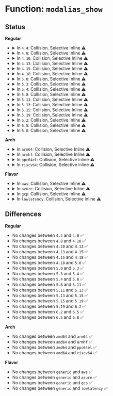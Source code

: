 # Function: <code>modalias_show</code>

## Status
<b>Regular</b>
<ul>
<li>
<details>
<summary>In <code>4.4</code>: Collision, Selective Inline ⚠️</summary>

```c
ssize_t modalias_show(struct device *dev, struct device_attribute *attr, char *buf);
```

**Collision:** Static-Static Collision

**Inline:** Selective

**Transformation:** False

**Instances:**

```
In drivers/pci/pci-sysfs.c (ffffffff8143b510)
Location: drivers/pci/pci-sysfs.c:157
Inline: False
```
```
In drivers/rapidio/rio-sysfs.c (ffffffff8145b7c0)
Location: drivers/rapidio/rio-sysfs.c:91
Inline: False
```
```
In drivers/virtio/virtio.c (ffffffff814beae0)
Location: drivers/virtio/virtio.c:35
Inline: False
```
```
In drivers/xen/xenbus/xenbus_probe.c (ffffffff814cef70)
Location: drivers/xen/xenbus/xenbus_probe.c:401
Inline: False
```
```
In drivers/base/platform.c (ffffffff8154e3f0)
Location: drivers/base/platform.c:810
Inline: True
```
```
In drivers/nvdimm/bus.c (ffffffff81597a90)
Location: drivers/nvdimm/bus.c:254
Inline: False
```
```
In drivers/spi/spi.c (ffffffff815e6550)
Location: drivers/spi/spi.c:57
Inline: False
```
```
In drivers/usb/core/sysfs.c (ffffffff81618170)
Location: drivers/usb/core/sysfs.c:943
Inline: False
```
```
In drivers/input/serio/serio.c (ffffffff81663a30)
Location: drivers/input/serio/serio.c:366
Inline: False
```
```
In drivers/mmc/core/sdio_bus.c (ffffffff816ca8a0)
Location: drivers/mmc/core/sdio_bus.c:49
Inline: False
```
**Symbols:**

```
ffffffff8143b510-ffffffff8143b55f: modalias_show (STB_LOCAL)
ffffffff8145b7c0-ffffffff8145b7f1: modalias_show (STB_LOCAL)
ffffffff814beae0-ffffffff814beb0b: modalias_show (STB_LOCAL)
ffffffff814cef70-ffffffff814cef9d: modalias_show (STB_LOCAL)
ffffffff8154e3f0-ffffffff8154e448: modalias_show (STB_LOCAL)
ffffffff81597a90-ffffffff81597ab8: modalias_show (STB_LOCAL)
ffffffff815e6550-ffffffff815e659f: modalias_show (STB_LOCAL)
ffffffff81618170-ffffffff816181ed: modalias_show (STB_LOCAL)
ffffffff81663a30-ffffffff81663a6d: modalias_show (STB_LOCAL)
ffffffff816ca8a0-ffffffff816ca8d5: modalias_show (STB_LOCAL)
```
</details>
</li>
<li>
<details>
<summary>In <code>4.8</code>: Collision, Selective Inline ⚠️</summary>

```c
ssize_t modalias_show(struct device *dev, struct device_attribute *attr, char *buf);
```

**Collision:** Static-Static Collision

**Inline:** Selective

**Transformation:** False

**Instances:**

```
In drivers/pci/pci-sysfs.c (ffffffff81487390)
Location: drivers/pci/pci-sysfs.c:157
Inline: False
```
```
In drivers/rapidio/rio-sysfs.c (ffffffff814a9950)
Location: drivers/rapidio/rio-sysfs.c:91
Inline: False
```
```
In drivers/virtio/virtio.c (ffffffff8150e7f0)
Location: drivers/virtio/virtio.c:35
Inline: False
```
```
In drivers/xen/xenbus/xenbus_probe.c (ffffffff8151fb70)
Location: drivers/xen/xenbus/xenbus_probe.c:401
Inline: False
```
```
In drivers/base/platform.c (ffffffff815a01f0)
Location: drivers/base/platform.c:830
Inline: True
```
```
In drivers/nvdimm/bus.c (ffffffff815ecb90)
Location: drivers/nvdimm/bus.c:517
Inline: False
```
```
In drivers/spi/spi.c (ffffffff816443d0)
Location: drivers/spi/spi.c:57
Inline: False
```
```
In drivers/usb/core/sysfs.c (ffffffff81678240)
Location: drivers/usb/core/sysfs.c:966
Inline: False
```
```
In drivers/input/serio/serio.c (ffffffff816c3c30)
Location: drivers/input/serio/serio.c:366
Inline: False
```
```
In drivers/mmc/core/sdio_bus.c (ffffffff8172d850)
Location: drivers/mmc/core/sdio_bus.c:49
Inline: False
```
**Symbols:**

```
ffffffff81487390-ffffffff814873df: modalias_show (STB_LOCAL)
ffffffff814a9950-ffffffff814a9981: modalias_show (STB_LOCAL)
ffffffff8150e7f0-ffffffff8150e81b: modalias_show (STB_LOCAL)
ffffffff8151fb70-ffffffff8151fb9d: modalias_show (STB_LOCAL)
ffffffff815a01f0-ffffffff815a0248: modalias_show (STB_LOCAL)
ffffffff815ecb90-ffffffff815ecbb8: modalias_show (STB_LOCAL)
ffffffff816443d0-ffffffff8164441f: modalias_show (STB_LOCAL)
ffffffff81678240-ffffffff816782bd: modalias_show (STB_LOCAL)
ffffffff816c3c30-ffffffff816c3c6d: modalias_show (STB_LOCAL)
ffffffff8172d850-ffffffff8172d885: modalias_show (STB_LOCAL)
```
</details>
</li>
<li>
<details>
<summary>In <code>4.10</code>: Collision, Selective Inline ⚠️</summary>

```c
ssize_t modalias_show(struct device *dev, struct device_attribute *attr, char *buf);
```

**Collision:** Static-Static Collision

**Inline:** Selective

**Transformation:** False

**Instances:**

```
In drivers/pci/pci-sysfs.c (ffffffff814a8b40)
Location: drivers/pci/pci-sysfs.c:158
Inline: False
```
```
In drivers/rapidio/rio-sysfs.c (ffffffff814cba60)
Location: drivers/rapidio/rio-sysfs.c:91
Inline: False
```
```
In drivers/virtio/virtio.c (ffffffff8153a950)
Location: drivers/virtio/virtio.c:35
Inline: False
```
```
In drivers/xen/xenbus/xenbus_probe.c (ffffffff8154c020)
Location: drivers/xen/xenbus/xenbus_probe.c:401
Inline: False
```
```
In drivers/base/platform.c (ffffffff815ce830)
Location: drivers/base/platform.c:844
Inline: True
```
```
In drivers/nvdimm/bus.c (ffffffff81619980)
Location: drivers/nvdimm/bus.c:519
Inline: False
```
```
In drivers/spi/spi.c (ffffffff816754a0)
Location: drivers/spi/spi.c:58
Inline: False
```
```
In drivers/usb/core/sysfs.c (ffffffff816a5f20)
Location: drivers/usb/core/sysfs.c:983
Inline: False
```
```
In drivers/input/serio/serio.c (ffffffff816f1bf0)
Location: drivers/input/serio/serio.c:366
Inline: False
```
```
In drivers/mmc/core/sdio_bus.c (ffffffff81760810)
Location: drivers/mmc/core/sdio_bus.c:49
Inline: False
```
**Symbols:**

```
ffffffff814a8b40-ffffffff814a8b8f: modalias_show (STB_LOCAL)
ffffffff814cba60-ffffffff814cba91: modalias_show (STB_LOCAL)
ffffffff8153a950-ffffffff8153a97b: modalias_show (STB_LOCAL)
ffffffff8154c020-ffffffff8154c04d: modalias_show (STB_LOCAL)
ffffffff815ce830-ffffffff815ce888: modalias_show (STB_LOCAL)
ffffffff81619980-ffffffff816199a8: modalias_show (STB_LOCAL)
ffffffff816754a0-ffffffff816754ef: modalias_show (STB_LOCAL)
ffffffff816a5f20-ffffffff816a5f9d: modalias_show (STB_LOCAL)
ffffffff816f1bf0-ffffffff816f1c2d: modalias_show (STB_LOCAL)
ffffffff81760810-ffffffff81760845: modalias_show (STB_LOCAL)
```
</details>
</li>
<li>
<details>
<summary>In <code>4.13</code>: Collision, Selective Inline ⚠️</summary>

```c
ssize_t modalias_show(struct device *dev, struct device_attribute *attr, char *buf);
```

**Collision:** Static-Static Collision

**Inline:** Selective

**Transformation:** False

**Instances:**

```
In drivers/pci/pci-sysfs.c (ffffffff814b3100)
Location: drivers/pci/pci-sysfs.c:280
Inline: False
```
```
In drivers/rapidio/rio-sysfs.c (ffffffff814d7f70)
Location: drivers/rapidio/rio-sysfs.c:91
Inline: False
```
```
In drivers/virtio/virtio.c (ffffffff8154e190)
Location: drivers/virtio/virtio.c:35
Inline: False
```
```
In drivers/xen/xenbus/xenbus_probe.c (ffffffff81560270)
Location: drivers/xen/xenbus/xenbus_probe.c:397
Inline: False
```
```
In drivers/base/platform.c (ffffffff815e32c0)
Location: drivers/base/platform.c:844
Inline: True
```
```
In drivers/nvdimm/bus.c (ffffffff8162d980)
Location: drivers/nvdimm/bus.c:582
Inline: False
```
```
In drivers/spi/spi.c (ffffffff81689be0)
Location: drivers/spi/spi.c:60
Inline: False
```
```
In drivers/usb/core/sysfs.c (ffffffff816bb280)
Location: drivers/usb/core/sysfs.c:983
Inline: False
```
```
In drivers/input/serio/serio.c (ffffffff817074e0)
Location: drivers/input/serio/serio.c:366
Inline: False
```
```
In drivers/mmc/core/sdio_bus.c (ffffffff8177ef60)
Location: drivers/mmc/core/sdio_bus.c:50
Inline: False
```
**Symbols:**

```
ffffffff814b3100-ffffffff814b3146: modalias_show (STB_LOCAL)
ffffffff814d7f70-ffffffff814d7fa4: modalias_show (STB_LOCAL)
ffffffff8154e190-ffffffff8154e1be: modalias_show (STB_LOCAL)
ffffffff81560270-ffffffff8156029d: modalias_show (STB_LOCAL)
ffffffff815e32c0-ffffffff815e3318: modalias_show (STB_LOCAL)
ffffffff8162d980-ffffffff8162d9a8: modalias_show (STB_LOCAL)
ffffffff81689be0-ffffffff81689c2f: modalias_show (STB_LOCAL)
ffffffff816bb280-ffffffff816bb2eb: modalias_show (STB_LOCAL)
ffffffff817074e0-ffffffff81707520: modalias_show (STB_LOCAL)
ffffffff8177ef60-ffffffff8177ef98: modalias_show (STB_LOCAL)
```
</details>
</li>
<li>
<details>
<summary>In <code>4.15</code>: Collision, Selective Inline ⚠️</summary>

```c
ssize_t modalias_show(struct device *dev, struct device_attribute *attr, char *buf);
```

**Collision:** Static-Static Collision

**Inline:** Selective

**Transformation:** False

**Instances:**

```
In drivers/pci/pci-sysfs.c (ffffffff814f2810)
Location: drivers/pci/pci-sysfs.c:281
Inline: False
```
```
In drivers/rapidio/rio-sysfs.c (ffffffff81518150)
Location: drivers/rapidio/rio-sysfs.c:91
Inline: False
```
```
In drivers/virtio/virtio.c (ffffffff815b1880)
Location: drivers/virtio/virtio.c:35
Inline: False
```
```
In drivers/xen/xenbus/xenbus_probe.c (ffffffff815c4510)
Location: drivers/xen/xenbus/xenbus_probe.c:397
Inline: False
```
```
In drivers/tty/serdev/core.c (ffffffff81609850)
Location: drivers/tty/serdev/core.c:281
Inline: False
```
```
In drivers/base/platform.c (ffffffff8164a470)
Location: drivers/base/platform.c:844
Inline: True
```
```
In drivers/nvdimm/bus.c (ffffffff81696140)
Location: drivers/nvdimm/bus.c:582
Inline: False
```
```
In drivers/spi/spi.c (ffffffff816f34a0)
Location: drivers/spi/spi.c:64
Inline: False
```
```
In drivers/usb/core/sysfs.c (ffffffff81726c40)
Location: drivers/usb/core/sysfs.c:984
Inline: False
```
```
In drivers/input/serio/serio.c (ffffffff817786c0)
Location: drivers/input/serio/serio.c:366
Inline: False
```
```
In drivers/mmc/core/sdio_bus.c (ffffffff817f5500)
Location: drivers/mmc/core/sdio_bus.c:50
Inline: False
```
**Symbols:**

```
ffffffff814f2810-ffffffff814f2856: modalias_show (STB_LOCAL)
ffffffff81518150-ffffffff81518184: modalias_show (STB_LOCAL)
ffffffff815b1880-ffffffff815b18ae: modalias_show (STB_LOCAL)
ffffffff815c4510-ffffffff815c453d: modalias_show (STB_LOCAL)
ffffffff81609850-ffffffff8160986a: modalias_show (STB_LOCAL)
ffffffff8164a470-ffffffff8164a4c8: modalias_show (STB_LOCAL)
ffffffff81696140-ffffffff81696168: modalias_show (STB_LOCAL)
ffffffff816f34a0-ffffffff816f34ef: modalias_show (STB_LOCAL)
ffffffff81726c40-ffffffff81726cab: modalias_show (STB_LOCAL)
ffffffff817786c0-ffffffff81778700: modalias_show (STB_LOCAL)
ffffffff817f5500-ffffffff817f5538: modalias_show (STB_LOCAL)
```
</details>
</li>
<li>
<details>
<summary>In <code>4.18</code>: Collision, Selective Inline ⚠️</summary>

```c
ssize_t modalias_show(struct device *dev, struct device_attribute *attr, char *buf);
```

**Collision:** Static-Static Collision

**Inline:** Selective

**Transformation:** False

**Instances:**

```
In drivers/pci/pci-sysfs.c (ffffffff81522b20)
Location: drivers/pci/pci-sysfs.c:264
Inline: False
```
```
In drivers/rapidio/rio-sysfs.c (ffffffff8154dde0)
Location: drivers/rapidio/rio-sysfs.c:91
Inline: False
```
```
In drivers/virtio/virtio.c (ffffffff815e9cb0)
Location: drivers/virtio/virtio.c:35
Inline: False
```
```
In drivers/xen/xenbus/xenbus_probe.c (ffffffff815fcba0)
Location: drivers/xen/xenbus/xenbus_probe.c:397
Inline: False
```
```
In drivers/tty/serdev/core.c (ffffffff816430d0)
Location: drivers/tty/serdev/core.c:22
Inline: False
```
```
In drivers/base/platform.c (ffffffff816859e0)
Location: drivers/base/platform.c:842
Inline: True
```
```
In drivers/nvdimm/bus.c (ffffffff816d2230)
Location: drivers/nvdimm/bus.c:590
Inline: False
```
```
In drivers/spi/spi.c (ffffffff8172ff10)
Location: drivers/spi/spi.c:67
Inline: False
```
```
In drivers/usb/core/sysfs.c (ffffffff81765aa0)
Location: drivers/usb/core/sysfs.c:1006
Inline: False
```
```
In drivers/input/serio/serio.c (ffffffff817b9420)
Location: drivers/input/serio/serio.c:366
Inline: False
```
```
In drivers/mmc/core/sdio_bus.c (ffffffff8183e9e0)
Location: drivers/mmc/core/sdio_bus.c:50
Inline: False
```
**Symbols:**

```
ffffffff81522b20-ffffffff81522b66: modalias_show (STB_LOCAL)
ffffffff8154dde0-ffffffff8154de14: modalias_show (STB_LOCAL)
ffffffff815e9cb0-ffffffff815e9cde: modalias_show (STB_LOCAL)
ffffffff815fcba0-ffffffff815fcbcd: modalias_show (STB_LOCAL)
ffffffff816430d0-ffffffff816430ea: modalias_show (STB_LOCAL)
ffffffff816859e0-ffffffff81685a3a: modalias_show (STB_LOCAL)
ffffffff816d2230-ffffffff816d2258: modalias_show (STB_LOCAL)
ffffffff8172ff10-ffffffff8172ff5f: modalias_show (STB_LOCAL)
ffffffff81765aa0-ffffffff81765b0b: modalias_show (STB_LOCAL)
ffffffff817b9420-ffffffff817b9460: modalias_show (STB_LOCAL)
ffffffff8183e9e0-ffffffff8183ea18: modalias_show (STB_LOCAL)
```
</details>
</li>
<li>
<details>
<summary>In <code>5.0</code>: Collision, Selective Inline ⚠️</summary>

```c
ssize_t modalias_show(struct device *dev, struct device_attribute *attr, char *buf);
```

**Collision:** Static-Static Collision

**Inline:** Selective

**Transformation:** False

**Instances:**

```
In drivers/pci/pci-sysfs.c (ffffffff81538960)
Location: drivers/pci/pci-sysfs.c:263
Inline: False
```
```
In drivers/rapidio/rio-sysfs.c (ffffffff81565240)
Location: drivers/rapidio/rio-sysfs.c:91
Inline: False
```
```
In drivers/virtio/virtio.c (ffffffff816041c0)
Location: drivers/virtio/virtio.c:35
Inline: False
```
```
In drivers/xen/xenbus/xenbus_probe.c (ffffffff81617c80)
Location: drivers/xen/xenbus/xenbus_probe.c:397
Inline: False
```
```
In drivers/tty/serdev/core.c (ffffffff81661310)
Location: drivers/tty/serdev/core.c:25
Inline: False
```
```
In drivers/base/platform.c (ffffffff816a5640)
Location: drivers/base/platform.c:844
Inline: True
```
```
In drivers/nvdimm/bus.c (ffffffff816f3ac0)
Location: drivers/nvdimm/bus.c:619
Inline: False
```
```
In drivers/spi/spi.c (ffffffff81752700)
Location: drivers/spi/spi.c:57
Inline: False
```
```
In drivers/usb/core/sysfs.c (ffffffff8178a010)
Location: drivers/usb/core/sysfs.c:1009
Inline: False
```
```
In drivers/input/serio/serio.c (ffffffff817e0830)
Location: drivers/input/serio/serio.c:362
Inline: False
```
```
In drivers/mmc/core/sdio_bus.c (ffffffff8186a990)
Location: drivers/mmc/core/sdio_bus.c:50
Inline: False
```
**Symbols:**

```
ffffffff81538960-ffffffff815389a6: modalias_show (STB_LOCAL)
ffffffff81565240-ffffffff81565274: modalias_show (STB_LOCAL)
ffffffff816041c0-ffffffff816041ee: modalias_show (STB_LOCAL)
ffffffff81617c80-ffffffff81617cad: modalias_show (STB_LOCAL)
ffffffff81661310-ffffffff8166132a: modalias_show (STB_LOCAL)
ffffffff816a5640-ffffffff816a569a: modalias_show (STB_LOCAL)
ffffffff816f3ac0-ffffffff816f3ae8: modalias_show (STB_LOCAL)
ffffffff81752700-ffffffff8175274f: modalias_show (STB_LOCAL)
ffffffff8178a010-ffffffff8178a07b: modalias_show (STB_LOCAL)
ffffffff817e0830-ffffffff817e0870: modalias_show (STB_LOCAL)
ffffffff8186a990-ffffffff8186a9c8: modalias_show (STB_LOCAL)
```
</details>
</li>
<li>
<details>
<summary>In <code>5.3</code>: Collision, Selective Inline ⚠️</summary>

```c
ssize_t modalias_show(struct device *dev, struct device_attribute *attr, char *buf);
```

**Collision:** Static-Static Collision

**Inline:** Selective

**Transformation:** False

**Instances:**

```
In drivers/pci/pci-sysfs.c (ffffffff81568350)
Location: drivers/pci/pci-sysfs.c:266
Inline: False
```
```
In drivers/rapidio/rio-sysfs.c (ffffffff815955d0)
Location: drivers/rapidio/rio-sysfs.c:87
Inline: False
```
```
In drivers/virtio/virtio.c (ffffffff81636be0)
Location: drivers/virtio/virtio.c:36
Inline: False
```
```
In drivers/xen/xenbus/xenbus_probe.c (ffffffff8164b940)
Location: drivers/xen/xenbus/xenbus_probe.c:397
Inline: False
```
```
In drivers/tty/serdev/core.c (ffffffff81696d50)
Location: drivers/tty/serdev/core.c:25
Inline: False
```
```
In drivers/base/platform.c (ffffffff816de5d0)
Location: drivers/base/platform.c:884
Inline: True
```
```
In drivers/nvdimm/bus.c (ffffffff8172cdd0)
Location: drivers/nvdimm/bus.c:650
Inline: False
```
```
In drivers/dax/bus.c (ffffffff8173fc60)
Location: drivers/dax/bus.c:314
Inline: False
```
```
In drivers/spi/spi.c (ffffffff8178e200)
Location: drivers/spi/spi.c:60
Inline: False
```
```
In drivers/usb/core/sysfs.c (ffffffff817c8470)
Location: drivers/usb/core/sysfs.c:1130
Inline: False
```
```
In drivers/input/serio/serio.c (ffffffff81821100)
Location: drivers/input/serio/serio.c:350
Inline: False
```
```
In drivers/mmc/core/sdio_bus.c (ffffffff818ae8b0)
Location: drivers/mmc/core/sdio_bus.c:46
Inline: False
```
**Symbols:**

```
ffffffff81568350-ffffffff81568396: modalias_show (STB_LOCAL)
ffffffff815955d0-ffffffff81595604: modalias_show (STB_LOCAL)
ffffffff81636be0-ffffffff81636c0e: modalias_show (STB_LOCAL)
ffffffff8164b940-ffffffff8164b96a: modalias_show (STB_LOCAL)
ffffffff81696d50-ffffffff81696d6a: modalias_show (STB_LOCAL)
ffffffff816de5d0-ffffffff816de62b: modalias_show (STB_LOCAL)
ffffffff8172cdd0-ffffffff8172cdfa: modalias_show (STB_LOCAL)
ffffffff8173fc60-ffffffff8173fc81: modalias_show (STB_LOCAL)
ffffffff8178e200-ffffffff8178e24f: modalias_show (STB_LOCAL)
ffffffff817c8470-ffffffff817c84e0: modalias_show (STB_LOCAL)
ffffffff81821100-ffffffff81821140: modalias_show (STB_LOCAL)
ffffffff818ae8b0-ffffffff818ae8e8: modalias_show (STB_LOCAL)
```
</details>
</li>
<li>
<details>
<summary>In <code>5.4</code>: Collision, Selective Inline ⚠️</summary>

```c
ssize_t modalias_show(struct device *dev, struct device_attribute *attr, char *buf);
```

**Collision:** Static-Static Collision

**Inline:** Selective

**Transformation:** False

**Instances:**

```
In drivers/pci/pci-sysfs.c (ffffffff81589630)
Location: drivers/pci/pci-sysfs.c:266
Inline: False
```
```
In drivers/rapidio/rio-sysfs.c (ffffffff815b6850)
Location: drivers/rapidio/rio-sysfs.c:87
Inline: False
```
```
In drivers/virtio/virtio.c (ffffffff81658940)
Location: drivers/virtio/virtio.c:36
Inline: False
```
```
In drivers/xen/xenbus/xenbus_probe.c (ffffffff8166ddd0)
Location: drivers/xen/xenbus/xenbus_probe.c:397
Inline: False
```
```
In drivers/tty/serdev/core.c (ffffffff816b98e0)
Location: drivers/tty/serdev/core.c:25
Inline: False
```
```
In drivers/base/platform.c (ffffffff81702850)
Location: drivers/base/platform.c:949
Inline: True
```
```
In drivers/nvdimm/bus.c (ffffffff81751660)
Location: drivers/nvdimm/bus.c:648
Inline: False
```
```
In drivers/dax/bus.c (ffffffff81763e40)
Location: drivers/dax/bus.c:314
Inline: False
```
```
In drivers/spi/spi.c (ffffffff817b1e10)
Location: drivers/spi/spi.c:60
Inline: False
```
```
In drivers/usb/core/sysfs.c (ffffffff817f8fb0)
Location: drivers/usb/core/sysfs.c:1130
Inline: False
```
```
In drivers/input/serio/serio.c (ffffffff81852570)
Location: drivers/input/serio/serio.c:350
Inline: False
```
```
In drivers/mmc/core/sdio_bus.c (ffffffff818e0d10)
Location: drivers/mmc/core/sdio_bus.c:46
Inline: False
```
**Symbols:**

```
ffffffff81589630-ffffffff81589676: modalias_show (STB_LOCAL)
ffffffff815b6850-ffffffff815b6884: modalias_show (STB_LOCAL)
ffffffff81658940-ffffffff8165896e: modalias_show (STB_LOCAL)
ffffffff8166ddd0-ffffffff8166ddfa: modalias_show (STB_LOCAL)
ffffffff816b98e0-ffffffff816b98fa: modalias_show (STB_LOCAL)
ffffffff81702850-ffffffff817028ab: modalias_show (STB_LOCAL)
ffffffff81751660-ffffffff8175168a: modalias_show (STB_LOCAL)
ffffffff81763e40-ffffffff81763e61: modalias_show (STB_LOCAL)
ffffffff817b1e10-ffffffff817b1e5f: modalias_show (STB_LOCAL)
ffffffff817f8fb0-ffffffff817f9020: modalias_show (STB_LOCAL)
ffffffff81852570-ffffffff818525b0: modalias_show (STB_LOCAL)
ffffffff818e0d10-ffffffff818e0d48: modalias_show (STB_LOCAL)
```
</details>
</li>
<li>
<details>
<summary>In <code>5.8</code>: Collision, Selective Inline ⚠️</summary>

```c
ssize_t modalias_show(struct device *dev, struct device_attribute *attr, char *buf);
```

**Collision:** Static-Static Collision

**Inline:** Selective

**Transformation:** False

**Instances:**

```
In drivers/pci/pci-sysfs.c (ffffffff81630520)
Location: drivers/pci/pci-sysfs.c:249
Inline: False
```
```
In drivers/rapidio/rio-sysfs.c (ffffffff8165fff0)
Location: drivers/rapidio/rio-sysfs.c:87
Inline: False
```
```
In drivers/virtio/virtio.c (ffffffff81709150)
Location: drivers/virtio/virtio.c:36
Inline: False
```
```
In drivers/xen/xenbus/xenbus_probe.c (ffffffff8171df80)
Location: drivers/xen/xenbus/xenbus_probe.c:398
Inline: False
```
```
In drivers/tty/serdev/core.c (ffffffff8176dc70)
Location: drivers/tty/serdev/core.c:26
Inline: False
```
```
In drivers/base/platform.c (ffffffff817bc390)
Location: drivers/base/platform.c:1012
Inline: True
```
```
In drivers/nvdimm/bus.c (ffffffff8180ff30)
Location: drivers/nvdimm/bus.c:653
Inline: False
```
```
In drivers/dax/bus.c (ffffffff81823c90)
Location: drivers/dax/bus.c:314
Inline: False
```
```
In drivers/spi/spi.c (ffffffff81877ba0)
Location: drivers/spi/spi.c:60
Inline: False
```
```
In drivers/usb/core/sysfs.c (ffffffff818c9130)
Location: drivers/usb/core/sysfs.c:1135
Inline: False
```
```
In drivers/input/serio/serio.c (ffffffff81924420)
Location: drivers/input/serio/serio.c:350
Inline: False
```
```
In drivers/i2c/i2c-core-base.c (ffffffff819409b0)
Location: drivers/i2c/i2c-core-base.c:477
Inline: True
```
```
In drivers/mmc/core/sdio_bus.c (ffffffff819b3e10)
Location: drivers/mmc/core/sdio_bus.c:46
Inline: False
```
**Symbols:**

```
ffffffff81630520-ffffffff81630566: modalias_show (STB_LOCAL)
ffffffff8165fff0-ffffffff81660024: modalias_show (STB_LOCAL)
ffffffff81709150-ffffffff8170917e: modalias_show (STB_LOCAL)
ffffffff8171df80-ffffffff8171dfaa: modalias_show (STB_LOCAL)
ffffffff8176dc70-ffffffff8176dc8a: modalias_show (STB_LOCAL)
ffffffff817bc390-ffffffff817bc3eb: modalias_show (STB_LOCAL)
ffffffff8180ff30-ffffffff8180ff5c: modalias_show (STB_LOCAL)
ffffffff81823c90-ffffffff81823cb1: modalias_show (STB_LOCAL)
ffffffff81877ba0-ffffffff81877bef: modalias_show (STB_LOCAL)
ffffffff818c9130-ffffffff818c91a0: modalias_show (STB_LOCAL)
ffffffff81924420-ffffffff81924460: modalias_show (STB_LOCAL)
ffffffff819409b0-ffffffff819409fc: modalias_show (STB_LOCAL)
ffffffff819b3e10-ffffffff819b3e48: modalias_show (STB_LOCAL)
```
</details>
</li>
<li>
<details>
<summary>In <code>5.11</code>: Collision, Selective Inline ⚠️</summary>

```c
ssize_t modalias_show(struct device *dev, struct device_attribute *attr, char *buf);
```

**Collision:** Static-Static Collision

**Inline:** Selective

**Transformation:** False

**Instances:**

```
In drivers/pci/pci-sysfs.c (ffffffff81655b90)
Location: drivers/pci/pci-sysfs.c:258
Inline: False
```
```
In drivers/rapidio/rio-sysfs.c (ffffffff816812b0)
Location: drivers/rapidio/rio-sysfs.c:87
Inline: False
```
```
In drivers/virtio/virtio.c (ffffffff81726100)
Location: drivers/virtio/virtio.c:36
Inline: False
```
```
In drivers/xen/xenbus/xenbus_probe.c (ffffffff8173aef0)
Location: drivers/xen/xenbus/xenbus_probe.c:399
Inline: False
```
```
In drivers/tty/serdev/core.c (ffffffff81788650)
Location: drivers/tty/serdev/core.c:26
Inline: False
```
```
In drivers/base/platform.c (ffffffff817d0fd0)
Location: drivers/base/platform.c:1267
Inline: True
```
```
In drivers/nvdimm/bus.c (ffffffff8181ee70)
Location: drivers/nvdimm/bus.c:650
Inline: False
```
```
In drivers/dax/bus.c (ffffffff81832a80)
Location: drivers/dax/bus.c:1195
Inline: False
```
```
In drivers/spi/spi.c (ffffffff818864b0)
Location: drivers/spi/spi.c:60
Inline: False
```
```
In drivers/usb/core/sysfs.c (ffffffff818d4280)
Location: drivers/usb/core/sysfs.c:1135
Inline: False
```
```
In drivers/input/serio/serio.c (ffffffff8192c1d0)
Location: drivers/input/serio/serio.c:350
Inline: False
```
```
In drivers/i2c/i2c-core-base.c (ffffffff81946d80)
Location: drivers/i2c/i2c-core-base.c:605
Inline: True
```
```
In drivers/mmc/core/sdio_bus.c (ffffffff819b62f0)
Location: drivers/mmc/core/sdio_bus.c:46
Inline: False
```
**Symbols:**

```
ffffffff81655b90-ffffffff81655be5: modalias_show (STB_LOCAL)
ffffffff816812b0-ffffffff816812e4: modalias_show (STB_LOCAL)
ffffffff81726100-ffffffff8172612e: modalias_show (STB_LOCAL)
ffffffff8173aef0-ffffffff8173af1a: modalias_show (STB_LOCAL)
ffffffff81788650-ffffffff8178866a: modalias_show (STB_LOCAL)
ffffffff817d0fd0-ffffffff817d1015: modalias_show (STB_LOCAL)
ffffffff8181ee70-ffffffff8181ee9c: modalias_show (STB_LOCAL)
ffffffff81832a80-ffffffff81832aa1: modalias_show (STB_LOCAL)
ffffffff818864b0-ffffffff818864ff: modalias_show (STB_LOCAL)
ffffffff818d4280-ffffffff818d42f0: modalias_show (STB_LOCAL)
ffffffff8192c1d0-ffffffff8192c210: modalias_show (STB_LOCAL)
ffffffff81946d80-ffffffff81946dcc: modalias_show (STB_LOCAL)
ffffffff819b62f0-ffffffff819b6328: modalias_show (STB_LOCAL)
```
</details>
</li>
<li>
<details>
<summary>In <code>5.13</code>: Collision, Selective Inline ⚠️</summary>

```c
ssize_t modalias_show(struct device *dev, struct device_attribute *attr, char *buf);
```

**Collision:** Static-Static Collision

**Inline:** Selective

**Transformation:** False

**Instances:**

```
In drivers/pci/pci-sysfs.c (ffffffff81638850)
Location: drivers/pci/pci-sysfs.c:258
Inline: False
```
```
In drivers/rapidio/rio-sysfs.c (ffffffff81664100)
Location: drivers/rapidio/rio-sysfs.c:87
Inline: False
```
```
In drivers/acpi/device_sysfs.c (ffffffff816853f0)
Location: drivers/acpi/device_sysfs.c:329
Inline: False
```
```
In drivers/virtio/virtio.c (ffffffff81709d10)
Location: drivers/virtio/virtio.c:36
Inline: False
```
```
In drivers/xen/xenbus/xenbus_probe.c (ffffffff8171e9d0)
Location: drivers/xen/xenbus/xenbus_probe.c:465
Inline: False
```
```
In drivers/tty/serdev/core.c (ffffffff8176bfa0)
Location: drivers/tty/serdev/core.c:26
Inline: False
```
```
In drivers/base/platform.c (ffffffff817b49f0)
Location: drivers/base/platform.c:1266
Inline: True
```
```
In drivers/nvdimm/bus.c (ffffffff81802190)
Location: drivers/nvdimm/bus.c:645
Inline: False
```
```
In drivers/dax/bus.c (ffffffff81815cc0)
Location: drivers/dax/bus.c:1196
Inline: False
```
```
In drivers/spi/spi.c (ffffffff81868d20)
Location: drivers/spi/spi.c:56
Inline: False
```
```
In drivers/usb/core/sysfs.c (ffffffff818b7850)
Location: drivers/usb/core/sysfs.c:1138
Inline: False
```
```
In drivers/input/serio/serio.c (ffffffff8190f6d0)
Location: drivers/input/serio/serio.c:350
Inline: False
```
```
In drivers/i2c/i2c-core-base.c (ffffffff8192a680)
Location: drivers/i2c/i2c-core-base.c:649
Inline: True
```
```
In drivers/mmc/core/sdio_bus.c (ffffffff8199aaa0)
Location: drivers/mmc/core/sdio_bus.c:46
Inline: False
```
**Symbols:**

```
ffffffff81638850-ffffffff816388a6: modalias_show (STB_LOCAL)
ffffffff81664100-ffffffff81664134: modalias_show (STB_LOCAL)
ffffffff816853f0-ffffffff81685437: modalias_show (STB_LOCAL)
ffffffff81709d10-ffffffff81709d3e: modalias_show (STB_LOCAL)
ffffffff8171e9d0-ffffffff8171e9fa: modalias_show (STB_LOCAL)
ffffffff8176bfa0-ffffffff8176bfba: modalias_show (STB_LOCAL)
ffffffff817b49f0-ffffffff817b4a35: modalias_show (STB_LOCAL)
ffffffff81802190-ffffffff818021bc: modalias_show (STB_LOCAL)
ffffffff81815cc0-ffffffff81815ce1: modalias_show (STB_LOCAL)
ffffffff81868d20-ffffffff81868d6f: modalias_show (STB_LOCAL)
ffffffff818b7850-ffffffff818b78c0: modalias_show (STB_LOCAL)
ffffffff8190f6d0-ffffffff8190f710: modalias_show (STB_LOCAL)
ffffffff8192a680-ffffffff8192a6cc: modalias_show (STB_LOCAL)
ffffffff8199aaa0-ffffffff8199aad8: modalias_show (STB_LOCAL)
```
</details>
</li>
<li>
<details>
<summary>In <code>5.15</code>: Collision, Selective Inline ⚠️</summary>

```c
ssize_t modalias_show(struct device *dev, struct device_attribute *attr, char *buf);
```

**Collision:** Static-Static Collision

**Inline:** Selective

**Transformation:** False

**Instances:**

```
In drivers/pci/pci-sysfs.c (ffffffff816a8b80)
Location: drivers/pci/pci-sysfs.c:258
Inline: False
```
```
In drivers/rapidio/rio-sysfs.c (ffffffff816d6fe0)
Location: drivers/rapidio/rio-sysfs.c:87
Inline: False
```
```
In drivers/acpi/device_sysfs.c (ffffffff816fa6b0)
Location: drivers/acpi/device_sysfs.c:334
Inline: False
```
```
In drivers/virtio/virtio.c (ffffffff81785770)
Location: drivers/virtio/virtio.c:37
Inline: False
```
```
In drivers/xen/xenbus/xenbus_probe.c (ffffffff8179d780)
Location: drivers/xen/xenbus/xenbus_probe.c:462
Inline: False
```
```
In drivers/tty/serdev/core.c (ffffffff817f16e0)
Location: drivers/tty/serdev/core.c:26
Inline: False
```
```
In drivers/base/platform.c (ffffffff8183de30)
Location: drivers/base/platform.c:1230
Inline: True
```
```
In drivers/nvdimm/bus.c (ffffffff8188c650)
Location: drivers/nvdimm/bus.c:639
Inline: False
```
```
In drivers/dax/bus.c (ffffffff818a0300)
Location: drivers/dax/bus.c:1194
Inline: False
```
```
In drivers/spi/spi.c (ffffffff818f8820)
Location: drivers/spi/spi.c:56
Inline: False
```
```
In drivers/usb/core/sysfs.c (ffffffff8194d2e0)
Location: drivers/usb/core/sysfs.c:1114
Inline: False
```
```
In drivers/input/serio/serio.c (ffffffff819b04d0)
Location: drivers/input/serio/serio.c:350
Inline: False
```
```
In drivers/i2c/i2c-core-base.c (ffffffff819cd820)
Location: drivers/i2c/i2c-core-base.c:650
Inline: True
```
```
In drivers/eisa/eisa-bus.c (ffffffff81a1e790)
Location: drivers/eisa/eisa-bus.c:174
Inline: False
```
```
In drivers/mmc/core/sdio_bus.c (ffffffff81a473e0)
Location: drivers/mmc/core/sdio_bus.c:46
Inline: False
```
**Symbols:**

```
ffffffff816a8b80-ffffffff816a8bd6: modalias_show (STB_LOCAL)
ffffffff816d6fe0-ffffffff816d7014: modalias_show (STB_LOCAL)
ffffffff816fa6b0-ffffffff816fa6f7: modalias_show (STB_LOCAL)
ffffffff81785770-ffffffff8178579e: modalias_show (STB_LOCAL)
ffffffff8179d780-ffffffff8179d7aa: modalias_show (STB_LOCAL)
ffffffff817f16e0-ffffffff817f16fa: modalias_show (STB_LOCAL)
ffffffff8183de30-ffffffff8183de75: modalias_show (STB_LOCAL)
ffffffff8188c650-ffffffff8188c67c: modalias_show (STB_LOCAL)
ffffffff818a0300-ffffffff818a0321: modalias_show (STB_LOCAL)
ffffffff818f8820-ffffffff818f886f: modalias_show (STB_LOCAL)
ffffffff8194d2e0-ffffffff8194d350: modalias_show (STB_LOCAL)
ffffffff819b04d0-ffffffff819b0510: modalias_show (STB_LOCAL)
ffffffff819cd820-ffffffff819cd86c: modalias_show (STB_LOCAL)
ffffffff81a1e790-ffffffff81a1e7b6: modalias_show (STB_LOCAL)
ffffffff81a473e0-ffffffff81a47418: modalias_show (STB_LOCAL)
```
</details>
</li>
<li>
<details>
<summary>In <code>5.19</code>: Collision, Selective Inline ⚠️</summary>

```c
ssize_t modalias_show(struct device *dev, struct device_attribute *attr, char *buf);
```

**Collision:** Static-Static Collision

**Inline:** Selective

**Transformation:** False

**Instances:**

```
In drivers/pci/pci-sysfs.c (ffffffff817cb8a0)
Location: drivers/pci/pci-sysfs.c:279
Inline: False
```
```
In drivers/rapidio/rio-sysfs.c (ffffffff81800980)
Location: drivers/rapidio/rio-sysfs.c:87
Inline: False
```
```
In drivers/acpi/device_sysfs.c (ffffffff81827af0)
Location: drivers/acpi/device_sysfs.c:335
Inline: False
```
```
In drivers/virtio/virtio.c (ffffffff818bc4f0)
Location: drivers/virtio/virtio.c:38
Inline: False
```
```
In drivers/xen/xenbus/xenbus_probe.c (ffffffff818d6ec0)
Location: drivers/xen/xenbus/xenbus_probe.c:463
Inline: False
```
```
In drivers/tty/serdev/core.c (ffffffff81931d40)
Location: drivers/tty/serdev/core.c:26
Inline: False
```
```
In drivers/base/platform.c (ffffffff81980c00)
Location: drivers/base/platform.c:1239
Inline: True
```
```
In drivers/nvdimm/bus.c (ffffffff819d5ad0)
Location: drivers/nvdimm/bus.c:627
Inline: False
```
```
In drivers/dax/bus.c (ffffffff819e98f0)
Location: drivers/dax/bus.c:1224
Inline: False
```
```
In drivers/spi/spi.c (ffffffff81a4a600)
Location: drivers/spi/spi.c:56
Inline: True
```
```
In drivers/usb/core/sysfs.c (ffffffff81aa6060)
Location: drivers/usb/core/sysfs.c:1114
Inline: False
```
```
In drivers/input/serio/serio.c (ffffffff81b0f220)
Location: drivers/input/serio/serio.c:350
Inline: False
```
```
In drivers/i2c/i2c-core-base.c (ffffffff81b2fa20)
Location: drivers/i2c/i2c-core-base.c:651
Inline: True
```
```
In drivers/eisa/eisa-bus.c (ffffffff81b86f60)
Location: drivers/eisa/eisa-bus.c:174
Inline: False
```
```
In drivers/mmc/core/sdio_bus.c (ffffffff81bb5280)
Location: drivers/mmc/core/sdio_bus.c:47
Inline: False
```
**Symbols:**

```
ffffffff817cb8a0-ffffffff817cb90d: modalias_show (STB_LOCAL)
ffffffff81800980-ffffffff818009c6: modalias_show (STB_LOCAL)
ffffffff81827af0-ffffffff81827b5b: modalias_show (STB_LOCAL)
ffffffff818bc4f0-ffffffff818bc52a: modalias_show (STB_LOCAL)
ffffffff818d6ec0-ffffffff818d6ef6: modalias_show (STB_LOCAL)
ffffffff81931d40-ffffffff81931d64: modalias_show (STB_LOCAL)
ffffffff81980c00-ffffffff81980c5a: modalias_show (STB_LOCAL)
ffffffff819d5ad0-ffffffff819d5b05: modalias_show (STB_LOCAL)
ffffffff819e98f0-ffffffff819e991b: modalias_show (STB_LOCAL)
ffffffff81a4a600-ffffffff81a4a667: modalias_show (STB_LOCAL)
ffffffff81aa6060-ffffffff81aa60e3: modalias_show (STB_LOCAL)
ffffffff81b0f220-ffffffff81b0f272: modalias_show (STB_LOCAL)
ffffffff81b2fa20-ffffffff81b2fa84: modalias_show (STB_LOCAL)
ffffffff81b86f60-ffffffff81b86f90: modalias_show (STB_LOCAL)
ffffffff81bb5280-ffffffff81bb52c4: modalias_show (STB_LOCAL)
```
</details>
</li>
<li>
<details>
<summary>In <code>6.2</code>: Collision, Selective Inline ⚠️</summary>

```c
ssize_t modalias_show(struct device *dev, struct device_attribute *attr, char *buf);
```

**Collision:** Static-Static Collision

**Inline:** Selective

**Transformation:** False

**Instances:**

```
In drivers/pci/pci-sysfs.c (ffffffff818e90e0)
Location: drivers/pci/pci-sysfs.c:280
Inline: False
```
```
In drivers/rapidio/rio-sysfs.c (ffffffff8192df00)
Location: drivers/rapidio/rio-sysfs.c:87
Inline: False
```
```
In drivers/acpi/device_sysfs.c (ffffffff81959af0)
Location: drivers/acpi/device_sysfs.c:335
Inline: False
```
```
In drivers/virtio/virtio.c (ffffffff81a0b130)
Location: drivers/virtio/virtio.c:38
Inline: False
```
```
In drivers/xen/xenbus/xenbus_probe.c (ffffffff81a29500)
Location: drivers/xen/xenbus/xenbus_probe.c:463
Inline: False
```
```
In drivers/tty/serdev/core.c (ffffffff81a90730)
Location: drivers/tty/serdev/core.c:26
Inline: False
```
```
In drivers/base/platform.c (ffffffff81aee760)
Location: drivers/base/platform.c:1239
Inline: True
```
```
In drivers/nvdimm/bus.c (ffffffff81b50660)
Location: drivers/nvdimm/bus.c:640
Inline: False
```
```
In drivers/dax/bus.c (ffffffff81b66290)
Location: drivers/dax/bus.c:1224
Inline: False
```
```
In drivers/spi/spi.c (ffffffff81bd13a0)
Location: drivers/spi/spi.c:58
Inline: True
```
```
In drivers/usb/core/sysfs.c (ffffffff81c2cd30)
Location: drivers/usb/core/sysfs.c:1110
Inline: False
```
```
In drivers/input/serio/serio.c (ffffffff81c9f5e0)
Location: drivers/input/serio/serio.c:347
Inline: False
```
```
In drivers/i2c/i2c-core-base.c (ffffffff81cc3f60)
Location: drivers/i2c/i2c-core-base.c:652
Inline: True
```
```
In drivers/eisa/eisa-bus.c (ffffffff81d26410)
Location: drivers/eisa/eisa-bus.c:174
Inline: False
```
```
In drivers/mmc/core/sdio_bus.c (ffffffff81d599b0)
Location: drivers/mmc/core/sdio_bus.c:47
Inline: False
```
**Symbols:**

```
ffffffff818e90e0-ffffffff818e914d: modalias_show (STB_LOCAL)
ffffffff8192df00-ffffffff8192df46: modalias_show (STB_LOCAL)
ffffffff81959af0-ffffffff81959b5b: modalias_show (STB_LOCAL)
ffffffff81a0b130-ffffffff81a0b167: modalias_show (STB_LOCAL)
ffffffff81a29500-ffffffff81a29536: modalias_show (STB_LOCAL)
ffffffff81a90730-ffffffff81a90754: modalias_show (STB_LOCAL)
ffffffff81aee760-ffffffff81aee7ba: modalias_show (STB_LOCAL)
ffffffff81b50660-ffffffff81b50695: modalias_show (STB_LOCAL)
ffffffff81b66290-ffffffff81b662bb: modalias_show (STB_LOCAL)
ffffffff81bd13a0-ffffffff81bd1407: modalias_show (STB_LOCAL)
ffffffff81c2cd30-ffffffff81c2cdb0: modalias_show (STB_LOCAL)
ffffffff81c9f5e0-ffffffff81c9f632: modalias_show (STB_LOCAL)
ffffffff81cc3f60-ffffffff81cc3fc4: modalias_show (STB_LOCAL)
ffffffff81d26410-ffffffff81d26440: modalias_show (STB_LOCAL)
ffffffff81d599b0-ffffffff81d599f4: modalias_show (STB_LOCAL)
```
</details>
</li>
<li>
<details>
<summary>In <code>6.5</code>: Collision, Selective Inline ⚠️</summary>

```c
ssize_t modalias_show(struct device *dev, struct device_attribute *attr, char *buf);
```

**Collision:** Static-Static Collision

**Inline:** Selective

**Transformation:** False

**Instances:**

```
In drivers/pci/pci-sysfs.c (ffffffff8192c6f0)
Location: drivers/pci/pci-sysfs.c:280
Inline: False
```
```
In drivers/rapidio/rio-sysfs.c (ffffffff81972190)
Location: drivers/rapidio/rio-sysfs.c:87
Inline: False
```
```
In drivers/acpi/device_sysfs.c (ffffffff8199ff50)
Location: drivers/acpi/device_sysfs.c:335
Inline: False
```
```
In drivers/virtio/virtio.c (ffffffff81a53fc0)
Location: drivers/virtio/virtio.c:38
Inline: False
```
```
In drivers/xen/xenbus/xenbus_probe.c (ffffffff81a72c00)
Location: drivers/xen/xenbus/xenbus_probe.c:463
Inline: False
```
```
In drivers/tty/serdev/core.c (ffffffff81adbf40)
Location: drivers/tty/serdev/core.c:26
Inline: False
```
```
In drivers/base/platform.c (ffffffff81b3cb20)
Location: drivers/base/platform.c:1243
Inline: True
```
```
In drivers/nvdimm/bus.c (ffffffff81ba3b30)
Location: drivers/nvdimm/bus.c:640
Inline: False
```
```
In drivers/dax/bus.c (ffffffff81bb98a0)
Location: drivers/dax/bus.c:1254
Inline: False
```
```
In drivers/spi/spi.c (ffffffff81c29010)
Location: drivers/spi/spi.c:58
Inline: True
```
```
In drivers/usb/core/sysfs.c (ffffffff81c93e90)
Location: drivers/usb/core/sysfs.c:1110
Inline: False
```
```
In drivers/input/serio/serio.c (ffffffff81d06920)
Location: drivers/input/serio/serio.c:347
Inline: False
```
```
In drivers/i2c/i2c-core-base.c (ffffffff81d2b920)
Location: drivers/i2c/i2c-core-base.c:667
Inline: True
```
```
In drivers/eisa/eisa-bus.c (ffffffff81d8f640)
Location: drivers/eisa/eisa-bus.c:174
Inline: False
```
```
In drivers/mmc/core/sdio_bus.c (ffffffff81dc4350)
Location: drivers/mmc/core/sdio_bus.c:47
Inline: False
```
**Symbols:**

```
ffffffff8192c6f0-ffffffff8192c75d: modalias_show (STB_LOCAL)
ffffffff81972190-ffffffff819721d6: modalias_show (STB_LOCAL)
ffffffff8199ff50-ffffffff8199ffbb: modalias_show (STB_LOCAL)
ffffffff81a53fc0-ffffffff81a53ff7: modalias_show (STB_LOCAL)
ffffffff81a72c00-ffffffff81a72c36: modalias_show (STB_LOCAL)
ffffffff81adbf40-ffffffff81adbf64: modalias_show (STB_LOCAL)
ffffffff81b3cb20-ffffffff81b3cb7a: modalias_show (STB_LOCAL)
ffffffff81ba3b30-ffffffff81ba3b65: modalias_show (STB_LOCAL)
ffffffff81bb98a0-ffffffff81bb98cb: modalias_show (STB_LOCAL)
ffffffff81c29010-ffffffff81c29077: modalias_show (STB_LOCAL)
ffffffff81c93e90-ffffffff81c93f10: modalias_show (STB_LOCAL)
ffffffff81d06920-ffffffff81d06972: modalias_show (STB_LOCAL)
ffffffff81d2b920-ffffffff81d2b984: modalias_show (STB_LOCAL)
ffffffff81d8f640-ffffffff81d8f670: modalias_show (STB_LOCAL)
ffffffff81dc4350-ffffffff81dc4394: modalias_show (STB_LOCAL)
```
</details>
</li>
<li>
<details>
<summary>In <code>6.8</code>: Collision, Selective Inline ⚠️</summary>

```c
ssize_t modalias_show(struct device *dev, struct device_attribute *attr, char *buf);
```

**Collision:** Static-Static Collision

**Inline:** Selective

**Transformation:** False

**Instances:**

```
In drivers/pci/pci-sysfs.c (ffffffff81974f80)
Location: drivers/pci/pci-sysfs.c:279
Inline: False
```
```
In drivers/rapidio/rio-sysfs.c (ffffffff819bc200)
Location: drivers/rapidio/rio-sysfs.c:87
Inline: False
```
```
In drivers/acpi/device_sysfs.c (ffffffff819e85c0)
Location: drivers/acpi/device_sysfs.c:333
Inline: False
```
```
In drivers/virtio/virtio.c (ffffffff81aa4c40)
Location: drivers/virtio/virtio.c:38
Inline: False
```
```
In drivers/xen/xenbus/xenbus_probe.c (ffffffff81ac4d60)
Location: drivers/xen/xenbus/xenbus_probe.c:463
Inline: False
```
```
In drivers/tty/serdev/core.c (ffffffff81b2f220)
Location: drivers/tty/serdev/core.c:28
Inline: False
```
```
In drivers/base/platform.c (ffffffff81b94650)
Location: drivers/base/platform.c:1243
Inline: True
```
```
In drivers/nvdimm/bus.c (ffffffff81bf7d20)
Location: drivers/nvdimm/bus.c:640
Inline: False
```
```
In drivers/dax/bus.c (ffffffff81c0df00)
Location: drivers/dax/bus.c:1255
Inline: False
```
```
In drivers/spi/spi.c (ffffffff81cdba50)
Location: drivers/spi/spi.c:58
Inline: True
```
```
In drivers/usb/core/sysfs.c (ffffffff81d48950)
Location: drivers/usb/core/sysfs.c:1107
Inline: False
```
```
In drivers/input/serio/serio.c (ffffffff81dbc550)
Location: drivers/input/serio/serio.c:347
Inline: False
```
```
In drivers/i2c/i2c-core-base.c (ffffffff81de17e0)
Location: drivers/i2c/i2c-core-base.c:670
Inline: True
```
```
In drivers/eisa/eisa-bus.c (ffffffff81e46f50)
Location: drivers/eisa/eisa-bus.c:174
Inline: False
```
```
In drivers/mmc/core/sdio_bus.c (ffffffff81e7cc30)
Location: drivers/mmc/core/sdio_bus.c:47
Inline: False
```
**Symbols:**

```
ffffffff81974f80-ffffffff81974fe4: modalias_show (STB_LOCAL)
ffffffff819bc200-ffffffff819bc246: modalias_show (STB_LOCAL)
ffffffff819e85c0-ffffffff819e862b: modalias_show (STB_LOCAL)
ffffffff81aa4c40-ffffffff81aa4c77: modalias_show (STB_LOCAL)
ffffffff81ac4d60-ffffffff81ac4d96: modalias_show (STB_LOCAL)
ffffffff81b2f220-ffffffff81b2f244: modalias_show (STB_LOCAL)
ffffffff81b94650-ffffffff81b946aa: modalias_show (STB_LOCAL)
ffffffff81bf7d20-ffffffff81bf7d55: modalias_show (STB_LOCAL)
ffffffff81c0df00-ffffffff81c0df2b: modalias_show (STB_LOCAL)
ffffffff81cdba50-ffffffff81cdbab7: modalias_show (STB_LOCAL)
ffffffff81d48950-ffffffff81d489d0: modalias_show (STB_LOCAL)
ffffffff81dbc550-ffffffff81dbc5a2: modalias_show (STB_LOCAL)
ffffffff81de17e0-ffffffff81de1844: modalias_show (STB_LOCAL)
ffffffff81e46f50-ffffffff81e46f80: modalias_show (STB_LOCAL)
ffffffff81e7cc30-ffffffff81e7cc74: modalias_show (STB_LOCAL)
```
</details>
</li>
</ul>
<b>Arch</b>
<ul>
<li>
<details>
<summary>In <code>arm64</code>: Collision, Selective Inline ⚠️</summary>

```c
ssize_t modalias_show(struct device *dev, struct device_attribute *attr, char *buf);
```

**Collision:** Static-Static Collision

**Inline:** Selective

**Transformation:** False

**Instances:**

```
In drivers/bus/fsl-mc/fsl-mc-bus.c (ffff800010680450)
Location: drivers/bus/fsl-mc/fsl-mc-bus.c:140
Inline: False
```
```
In drivers/pci/pci-sysfs.c (ffff8000106ede20)
Location: drivers/pci/pci-sysfs.c:266
Inline: False
```
```
In drivers/rapidio/rio-sysfs.c (ffff80001073ef88)
Location: drivers/rapidio/rio-sysfs.c:87
Inline: False
```
```
In drivers/virtio/virtio.c (ffff800010820d20)
Location: drivers/virtio/virtio.c:36
Inline: False
```
```
In drivers/xen/xenbus/xenbus_probe.c (ffff800010838948)
Location: drivers/xen/xenbus/xenbus_probe.c:397
Inline: False
```
```
In drivers/tty/serdev/core.c (ffff8000108a9d20)
Location: drivers/tty/serdev/core.c:25
Inline: True
```
```
In drivers/base/platform.c (ffff8000108ee1d0)
Location: drivers/base/platform.c:949
Inline: True
```
```
In drivers/nvdimm/bus.c (ffff800010951650)
Location: drivers/nvdimm/bus.c:648
Inline: False
```
```
In drivers/dax/bus.c (ffff800010963f70)
Location: drivers/dax/bus.c:314
Inline: False
```
```
In drivers/spi/spi.c (ffff8000109c2230)
Location: drivers/spi/spi.c:60
Inline: False
```
```
In drivers/usb/core/sysfs.c (ffff800010a2a0d0)
Location: drivers/usb/core/sysfs.c:1130
Inline: False
```
```
In drivers/input/serio/serio.c (ffff800010a91fc0)
Location: drivers/input/serio/serio.c:350
Inline: False
```
```
In drivers/mmc/core/sdio_bus.c (ffff800010b3aea8)
Location: drivers/mmc/core/sdio_bus.c:46
Inline: False
```
**Symbols:**

```
ffff800010680450-ffff800010680494: modalias_show (STB_LOCAL)
ffff8000106ede20-ffff8000106ede88: modalias_show (STB_LOCAL)
ffff80001073ef88-ffff80001073efd4: modalias_show (STB_LOCAL)
ffff800010820d20-ffff800010820d64: modalias_show (STB_LOCAL)
ffff800010838948-ffff800010838990: modalias_show (STB_LOCAL)
ffff8000108a9d20-ffff8000108a9d80: modalias_show (STB_LOCAL)
ffff8000108ee1d0-ffff8000108ee260: modalias_show (STB_LOCAL)
ffff800010951650-ffff800010951698: modalias_show (STB_LOCAL)
ffff800010963f70-ffff800010963fac: modalias_show (STB_LOCAL)
ffff8000109c2230-ffff8000109c22a0: modalias_show (STB_LOCAL)
ffff800010a2a0d0-ffff800010a2a154: modalias_show (STB_LOCAL)
ffff800010a91fc0-ffff800010a9200c: modalias_show (STB_LOCAL)
ffff800010b3aea8-ffff800010b3aef0: modalias_show (STB_LOCAL)
```
</details>
</li>
<li>
<details>
<summary>In <code>armhf</code>: Collision, Selective Inline ⚠️</summary>

```c
ssize_t modalias_show(struct device *dev, struct device_attribute *attr, char *buf);
```

**Collision:** Static-Static Collision

**Inline:** Selective

**Transformation:** False

**Instances:**

```
In drivers/pci/pci-sysfs.c (c0888f30)
Location: drivers/pci/pci-sysfs.c:266
Inline: False
```
```
In drivers/rapidio/rio-sysfs.c (c08c3b80)
Location: drivers/rapidio/rio-sysfs.c:87
Inline: False
```
```
In drivers/virtio/virtio.c (c093ebc4)
Location: drivers/virtio/virtio.c:36
Inline: False
```
```
In drivers/tty/serdev/core.c (c09a5eb8)
Location: drivers/tty/serdev/core.c:25
Inline: False
```
```
In drivers/base/platform.c (c09dbf2c)
Location: drivers/base/platform.c:949
Inline: True
```
```
In drivers/dax/bus.c (c0a3ab34)
Location: drivers/dax/bus.c:314
Inline: False
```
```
In drivers/spi/spi.c (c0aaee8c)
Location: drivers/spi/spi.c:60
Inline: False
```
```
In drivers/usb/core/sysfs.c (c0affd78)
Location: drivers/usb/core/sysfs.c:1130
Inline: False
```
```
In drivers/input/serio/serio.c (c0b75e74)
Location: drivers/input/serio/serio.c:350
Inline: False
```
```
In drivers/mmc/core/sdio_bus.c (c0c15980)
Location: drivers/mmc/core/sdio_bus.c:46
Inline: False
```
**Symbols:**

```
c0888f30-c0888f9c: modalias_show (STB_LOCAL)
c08c3b80-c08c3bcc: modalias_show (STB_LOCAL)
c093ebc4-c093ebfc: modalias_show (STB_LOCAL)
c09a5eb8-c09a5edc: modalias_show (STB_LOCAL)
c09dbf2c-c09dbf84: modalias_show (STB_LOCAL)
c0a3ab34-c0a3ab64: modalias_show (STB_LOCAL)
c0aaee8c-c0aaeec4: modalias_show (STB_LOCAL)
c0affd78-c0affe0c: modalias_show (STB_LOCAL)
c0b75e74-c0b75ec0: modalias_show (STB_LOCAL)
c0c15980-c0c159d0: modalias_show (STB_LOCAL)
```
</details>
</li>
<li>
<details>
<summary>In <code>ppc64el</code>: Collision, Selective Inline ⚠️</summary>

```c
ssize_t modalias_show(struct device *dev, struct device_attribute *attr, char *buf);
```

**Collision:** Static-Static Collision

**Inline:** Selective

**Transformation:** False

**Instances:**

```
In arch/powerpc/platforms/pseries/vio.c (c0000000000ffea0)
Location: arch/powerpc/platforms/pseries/vio.c:1542
Inline: False
```
```
In drivers/pci/pci-sysfs.c (c00000000086a490)
Location: drivers/pci/pci-sysfs.c:266
Inline: False
```
```
In drivers/rapidio/rio-sysfs.c (c000000000898a20)
Location: drivers/rapidio/rio-sysfs.c:87
Inline: False
```
```
In drivers/virtio/virtio.c (c0000000008ca7d0)
Location: drivers/virtio/virtio.c:36
Inline: False
```
```
In drivers/tty/serdev/core.c (c000000000940d70)
Location: drivers/tty/serdev/core.c:25
Inline: False
```
```
In drivers/base/platform.c (c000000000986d80)
Location: drivers/base/platform.c:949
Inline: True
```
```
In drivers/nvdimm/bus.c (c0000000009fdfe0)
Location: drivers/nvdimm/bus.c:648
Inline: False
```
```
In drivers/dax/bus.c (c000000000a1a770)
Location: drivers/dax/bus.c:314
Inline: False
```
```
In drivers/spi/spi.c (c000000000a85580)
Location: drivers/spi/spi.c:60
Inline: False
```
```
In drivers/usb/core/sysfs.c (c000000000ae6820)
Location: drivers/usb/core/sysfs.c:1130
Inline: False
```
```
In drivers/input/serio/serio.c (c000000000b6e650)
Location: drivers/input/serio/serio.c:350
Inline: False
```
```
In drivers/mmc/core/sdio_bus.c (c000000000c37b30)
Location: drivers/mmc/core/sdio_bus.c:46
Inline: False
```
**Symbols:**

```
c0000000000ffea0-c0000000000fff7c: modalias_show (STB_LOCAL)
c00000000086a490-c00000000086a4fc: modalias_show (STB_LOCAL)
c000000000898a20-c000000000898a78: modalias_show (STB_LOCAL)
c0000000008ca7d0-c0000000008ca820: modalias_show (STB_LOCAL)
c000000000940d70-c000000000940dac: modalias_show (STB_LOCAL)
c000000000986d80-c000000000986e24: modalias_show (STB_LOCAL)
c0000000009fdfe0-c0000000009fe034: modalias_show (STB_LOCAL)
c000000000a1a770-c000000000a1a7b8: modalias_show (STB_LOCAL)
c000000000a85580-c000000000a855d0: modalias_show (STB_LOCAL)
c000000000ae6820-c000000000ae68a8: modalias_show (STB_LOCAL)
c000000000b6e650-c000000000b6e6a8: modalias_show (STB_LOCAL)
c000000000c37b30-c000000000c37b84: modalias_show (STB_LOCAL)
```
</details>
</li>
<li>
<details>
<summary>In <code>riscv64</code>: Collision, Selective Inline ⚠️</summary>

```c
ssize_t modalias_show(struct device *dev, struct device_attribute *attr, char *buf);
```

**Collision:** Static-Static Collision

**Inline:** Selective

**Transformation:** False

**Instances:**

```
In drivers/pci/pci-sysfs.c (ffffffe0004c2932)
Location: drivers/pci/pci-sysfs.c:266
Inline: False
```
```
In drivers/rapidio/rio-sysfs.c (ffffffe0004ee56a)
Location: drivers/rapidio/rio-sysfs.c:87
Inline: False
```
```
In drivers/virtio/virtio.c (ffffffe000517d96)
Location: drivers/virtio/virtio.c:36
Inline: False
```
```
In drivers/tty/serdev/core.c (ffffffe00055ed82)
Location: drivers/tty/serdev/core.c:25
Inline: False
```
```
In drivers/base/platform.c (ffffffe000581314)
Location: drivers/base/platform.c:949
Inline: True
```
```
In drivers/nvdimm/bus.c (ffffffe0005c18c4)
Location: drivers/nvdimm/bus.c:648
Inline: False
```
```
In drivers/dax/bus.c (ffffffe0005d1002)
Location: drivers/dax/bus.c:314
Inline: False
```
```
In drivers/spi/spi.c (ffffffe000615b30)
Location: drivers/spi/spi.c:60
Inline: False
```
```
In drivers/usb/core/sysfs.c (ffffffe00064b9e6)
Location: drivers/usb/core/sysfs.c:1130
Inline: False
```
```
In drivers/input/serio/serio.c (ffffffe0006a4d72)
Location: drivers/input/serio/serio.c:350
Inline: False
```
```
In drivers/mmc/core/sdio_bus.c (ffffffe00071288a)
Location: drivers/mmc/core/sdio_bus.c:46
Inline: False
```
**Symbols:**

```
ffffffe0004c2932-ffffffe0004c2998: modalias_show (STB_LOCAL)
ffffffe00055ed82-ffffffe00055edb6: modalias_show (STB_LOCAL)
ffffffe000581314-ffffffe000581386: modalias_show (STB_LOCAL)
ffffffe0005c18c4-ffffffe0005c1908: modalias_show (STB_LOCAL)
ffffffe0005d1002-ffffffe0005d1038: modalias_show (STB_LOCAL)
ffffffe000615b30-ffffffe000615b74: modalias_show (STB_LOCAL)
ffffffe0006a4d72-ffffffe0006a4dbc: modalias_show (STB_LOCAL)
ffffffe0004ee56a-ffffffe0004ee5b4: modalias_show (STB_LOCAL)
ffffffe000517d96-ffffffe000517dd8: modalias_show (STB_LOCAL)
ffffffe00064b9e6-ffffffe00064ba58: modalias_show (STB_LOCAL)
ffffffe00071288a-ffffffe0007128d0: modalias_show (STB_LOCAL)
```
</details>
</li>
</ul>
<b>Flavor</b>
<ul>
<li>
<details>
<summary>In <code>aws</code>: Collision, Selective Inline ⚠️</summary>

```c
ssize_t modalias_show(struct device *dev, struct device_attribute *attr, char *buf);
```

**Collision:** Static-Static Collision

**Inline:** Selective

**Transformation:** False

**Instances:**

```
In drivers/pci/pci-sysfs.c (ffffffff8157d4c0)
Location: drivers/pci/pci-sysfs.c:266
Inline: False
```
```
In drivers/rapidio/rio-sysfs.c (ffffffff815aaac0)
Location: drivers/rapidio/rio-sysfs.c:87
Inline: False
```
```
In drivers/virtio/virtio.c (ffffffff8161e7e0)
Location: drivers/virtio/virtio.c:36
Inline: False
```
```
In drivers/xen/xenbus/xenbus_probe.c (ffffffff81633be0)
Location: drivers/xen/xenbus/xenbus_probe.c:398
Inline: False
```
```
In drivers/tty/serdev/core.c (ffffffff8167f340)
Location: drivers/tty/serdev/core.c:25
Inline: False
```
```
In drivers/base/platform.c (ffffffff816c7fa0)
Location: drivers/base/platform.c:949
Inline: True
```
```
In drivers/nvdimm/bus.c (ffffffff81705d50)
Location: drivers/nvdimm/bus.c:648
Inline: False
```
```
In drivers/dax/bus.c (ffffffff81718530)
Location: drivers/dax/bus.c:314
Inline: False
```
```
In drivers/spi/spi.c (ffffffff817768f0)
Location: drivers/spi/spi.c:60
Inline: False
```
```
In drivers/usb/core/sysfs.c (ffffffff817b1390)
Location: drivers/usb/core/sysfs.c:1130
Inline: False
```
```
In drivers/input/serio/serio.c (ffffffff81807650)
Location: drivers/input/serio/serio.c:350
Inline: False
```
```
In drivers/mmc/core/sdio_bus.c (ffffffff818846d0)
Location: drivers/mmc/core/sdio_bus.c:46
Inline: False
```
**Symbols:**

```
ffffffff8157d4c0-ffffffff8157d506: modalias_show (STB_LOCAL)
ffffffff815aaac0-ffffffff815aaaf4: modalias_show (STB_LOCAL)
ffffffff8161e7e0-ffffffff8161e80e: modalias_show (STB_LOCAL)
ffffffff81633be0-ffffffff81633c0a: modalias_show (STB_LOCAL)
ffffffff8167f340-ffffffff8167f35a: modalias_show (STB_LOCAL)
ffffffff816c7fa0-ffffffff816c7ffb: modalias_show (STB_LOCAL)
ffffffff81705d50-ffffffff81705d7a: modalias_show (STB_LOCAL)
ffffffff81718530-ffffffff81718551: modalias_show (STB_LOCAL)
ffffffff817768f0-ffffffff8177693f: modalias_show (STB_LOCAL)
ffffffff817b1390-ffffffff817b1400: modalias_show (STB_LOCAL)
ffffffff81807650-ffffffff81807690: modalias_show (STB_LOCAL)
ffffffff818846d0-ffffffff81884708: modalias_show (STB_LOCAL)
```
</details>
</li>
<li>
<details>
<summary>In <code>azure</code>: Collision, Selective Inline ⚠️</summary>

```c
ssize_t modalias_show(struct device *dev, struct device_attribute *attr, char *buf);
```

**Collision:** Static-Static Collision

**Inline:** Selective

**Transformation:** False

**Instances:**

```
In drivers/pci/pci-sysfs.c (ffffffff8156c290)
Location: drivers/pci/pci-sysfs.c:266
Inline: False
```
```
In drivers/rapidio/rio-sysfs.c (ffffffff81599c60)
Location: drivers/rapidio/rio-sysfs.c:87
Inline: False
```
```
In drivers/virtio/virtio.c (ffffffff81612ed0)
Location: drivers/virtio/virtio.c:36
Inline: False
```
```
In drivers/base/platform.c (ffffffff816a32a0)
Location: drivers/base/platform.c:949
Inline: True
```
```
In drivers/nvdimm/bus.c (ffffffff816d97d0)
Location: drivers/nvdimm/bus.c:648
Inline: False
```
```
In drivers/dax/bus.c (ffffffff816f0a60)
Location: drivers/dax/bus.c:314
Inline: False
```
```
In drivers/spi/spi.c (ffffffff817566a0)
Location: drivers/spi/spi.c:60
Inline: False
```
```
In drivers/usb/core/sysfs.c (ffffffff817a2dc0)
Location: drivers/usb/core/sysfs.c:1130
Inline: False
```
```
In drivers/input/serio/serio.c (ffffffff817ced60)
Location: drivers/input/serio/serio.c:350
Inline: False
```
```
In drivers/hv/vmbus_drv.c (ffffffff8184d3f0)
Location: drivers/hv/vmbus_drv.c:192
Inline: False
```
**Symbols:**

```
ffffffff8156c290-ffffffff8156c2d6: modalias_show (STB_LOCAL)
ffffffff81599c60-ffffffff81599c94: modalias_show (STB_LOCAL)
ffffffff81612ed0-ffffffff81612efe: modalias_show (STB_LOCAL)
ffffffff816a32a0-ffffffff816a32fb: modalias_show (STB_LOCAL)
ffffffff816d97d0-ffffffff816d97fa: modalias_show (STB_LOCAL)
ffffffff816f0a60-ffffffff816f0a81: modalias_show (STB_LOCAL)
ffffffff817566a0-ffffffff817566ef: modalias_show (STB_LOCAL)
ffffffff817a2dc0-ffffffff817a2e30: modalias_show (STB_LOCAL)
ffffffff817ced60-ffffffff817ceda0: modalias_show (STB_LOCAL)
ffffffff8184d3f0-ffffffff8184d484: modalias_show (STB_LOCAL)
```
</details>
</li>
<li>
<details>
<summary>In <code>gcp</code>: Collision, Selective Inline ⚠️</summary>

```c
ssize_t modalias_show(struct device *dev, struct device_attribute *attr, char *buf);
```

**Collision:** Static-Static Collision

**Inline:** Selective

**Transformation:** False

**Instances:**

```
In drivers/pci/pci-sysfs.c (ffffffff8157d380)
Location: drivers/pci/pci-sysfs.c:266
Inline: False
```
```
In drivers/rapidio/rio-sysfs.c (ffffffff815ab050)
Location: drivers/rapidio/rio-sysfs.c:87
Inline: False
```
```
In drivers/virtio/virtio.c (ffffffff8164c780)
Location: drivers/virtio/virtio.c:36
Inline: False
```
```
In drivers/xen/xenbus/xenbus_probe.c (ffffffff81661c10)
Location: drivers/xen/xenbus/xenbus_probe.c:397
Inline: False
```
```
In drivers/tty/serdev/core.c (ffffffff816ad720)
Location: drivers/tty/serdev/core.c:25
Inline: False
```
```
In drivers/base/platform.c (ffffffff816f6510)
Location: drivers/base/platform.c:949
Inline: True
```
```
In drivers/nvdimm/bus.c (ffffffff81744b20)
Location: drivers/nvdimm/bus.c:648
Inline: False
```
```
In drivers/dax/bus.c (ffffffff81757300)
Location: drivers/dax/bus.c:314
Inline: False
```
```
In drivers/spi/spi.c (ffffffff817a6c90)
Location: drivers/spi/spi.c:60
Inline: False
```
```
In drivers/usb/core/sysfs.c (ffffffff817ede30)
Location: drivers/usb/core/sysfs.c:1130
Inline: False
```
```
In drivers/input/serio/serio.c (ffffffff81846700)
Location: drivers/input/serio/serio.c:350
Inline: False
```
```
In drivers/mmc/core/sdio_bus.c (ffffffff818d5b70)
Location: drivers/mmc/core/sdio_bus.c:46
Inline: False
```
**Symbols:**

```
ffffffff8157d380-ffffffff8157d3c6: modalias_show (STB_LOCAL)
ffffffff815ab050-ffffffff815ab084: modalias_show (STB_LOCAL)
ffffffff8164c780-ffffffff8164c7ae: modalias_show (STB_LOCAL)
ffffffff81661c10-ffffffff81661c3a: modalias_show (STB_LOCAL)
ffffffff816ad720-ffffffff816ad73a: modalias_show (STB_LOCAL)
ffffffff816f6510-ffffffff816f656b: modalias_show (STB_LOCAL)
ffffffff81744b20-ffffffff81744b4a: modalias_show (STB_LOCAL)
ffffffff81757300-ffffffff81757321: modalias_show (STB_LOCAL)
ffffffff817a6c90-ffffffff817a6cdf: modalias_show (STB_LOCAL)
ffffffff817ede30-ffffffff817edea0: modalias_show (STB_LOCAL)
ffffffff81846700-ffffffff81846740: modalias_show (STB_LOCAL)
ffffffff818d5b70-ffffffff818d5ba8: modalias_show (STB_LOCAL)
```
</details>
</li>
<li>
<details>
<summary>In <code>lowlatency</code>: Collision, Selective Inline ⚠️</summary>

```c
ssize_t modalias_show(struct device *dev, struct device_attribute *attr, char *buf);
```

**Collision:** Static-Static Collision

**Inline:** Selective

**Transformation:** False

**Instances:**

```
In drivers/pci/pci-sysfs.c (ffffffff81597830)
Location: drivers/pci/pci-sysfs.c:266
Inline: False
```
```
In drivers/rapidio/rio-sysfs.c (ffffffff815c49e0)
Location: drivers/rapidio/rio-sysfs.c:87
Inline: False
```
```
In drivers/virtio/virtio.c (ffffffff81666e20)
Location: drivers/virtio/virtio.c:36
Inline: False
```
```
In drivers/xen/xenbus/xenbus_probe.c (ffffffff8167c1e0)
Location: drivers/xen/xenbus/xenbus_probe.c:397
Inline: False
```
```
In drivers/tty/serdev/core.c (ffffffff816c7b80)
Location: drivers/tty/serdev/core.c:25
Inline: False
```
```
In drivers/base/platform.c (ffffffff81710db0)
Location: drivers/base/platform.c:949
Inline: True
```
```
In drivers/nvdimm/bus.c (ffffffff8175ff60)
Location: drivers/nvdimm/bus.c:648
Inline: False
```
```
In drivers/dax/bus.c (ffffffff817727a0)
Location: drivers/dax/bus.c:314
Inline: False
```
```
In drivers/spi/spi.c (ffffffff817c0b10)
Location: drivers/spi/spi.c:60
Inline: False
```
```
In drivers/usb/core/sysfs.c (ffffffff81808070)
Location: drivers/usb/core/sysfs.c:1130
Inline: False
```
```
In drivers/input/serio/serio.c (ffffffff81861d10)
Location: drivers/input/serio/serio.c:350
Inline: False
```
```
In drivers/mmc/core/sdio_bus.c (ffffffff818f2690)
Location: drivers/mmc/core/sdio_bus.c:46
Inline: False
```
**Symbols:**

```
ffffffff81597830-ffffffff81597876: modalias_show (STB_LOCAL)
ffffffff815c49e0-ffffffff815c4a14: modalias_show (STB_LOCAL)
ffffffff81666e20-ffffffff81666e4e: modalias_show (STB_LOCAL)
ffffffff8167c1e0-ffffffff8167c20a: modalias_show (STB_LOCAL)
ffffffff816c7b80-ffffffff816c7b9a: modalias_show (STB_LOCAL)
ffffffff81710db0-ffffffff81710e0b: modalias_show (STB_LOCAL)
ffffffff8175ff60-ffffffff8175ff8a: modalias_show (STB_LOCAL)
ffffffff817727a0-ffffffff817727c1: modalias_show (STB_LOCAL)
ffffffff817c0b10-ffffffff817c0b5f: modalias_show (STB_LOCAL)
ffffffff81808070-ffffffff818080e0: modalias_show (STB_LOCAL)
ffffffff81861d10-ffffffff81861d50: modalias_show (STB_LOCAL)
ffffffff818f2690-ffffffff818f26c8: modalias_show (STB_LOCAL)
```
</details>
</li>
</ul>

## Differences
<b>Regular</b>
<ul>
<li>
No changes between <code>4.4</code> and <code>4.8</code> ✅
</li>
<li>
No changes between <code>4.8</code> and <code>4.10</code> ✅
</li>
<li>
No changes between <code>4.10</code> and <code>4.13</code> ✅
</li>
<li>
No changes between <code>4.13</code> and <code>4.15</code> ✅
</li>
<li>
No changes between <code>4.15</code> and <code>4.18</code> ✅
</li>
<li>
No changes between <code>4.18</code> and <code>5.0</code> ✅
</li>
<li>
No changes between <code>5.0</code> and <code>5.3</code> ✅
</li>
<li>
No changes between <code>5.3</code> and <code>5.4</code> ✅
</li>
<li>
No changes between <code>5.4</code> and <code>5.8</code> ✅
</li>
<li>
No changes between <code>5.8</code> and <code>5.11</code> ✅
</li>
<li>
No changes between <code>5.11</code> and <code>5.13</code> ✅
</li>
<li>
No changes between <code>5.13</code> and <code>5.15</code> ✅
</li>
<li>
No changes between <code>5.15</code> and <code>5.19</code> ✅
</li>
<li>
No changes between <code>5.19</code> and <code>6.2</code> ✅
</li>
<li>
No changes between <code>6.2</code> and <code>6.5</code> ✅
</li>
<li>
No changes between <code>6.5</code> and <code>6.8</code> ✅
</li>
</ul>
<b>Arch</b>
<ul>
<li>
No changes between <code>amd64</code> and <code>arm64</code> ✅
</li>
<li>
No changes between <code>amd64</code> and <code>armhf</code> ✅
</li>
<li>
No changes between <code>amd64</code> and <code>ppc64el</code> ✅
</li>
<li>
No changes between <code>amd64</code> and <code>riscv64</code> ✅
</li>
</ul>
<b>Flavor</b>
<ul>
<li>
No changes between <code>generic</code> and <code>aws</code> ✅
</li>
<li>
No changes between <code>generic</code> and <code>azure</code> ✅
</li>
<li>
No changes between <code>generic</code> and <code>gcp</code> ✅
</li>
<li>
No changes between <code>generic</code> and <code>lowlatency</code> ✅
</li>
</ul>
